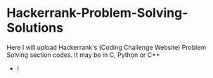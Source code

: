 # Hackerrank-Problem-Solving-Solutions
Here I will upload Hackerrank's (Coding Challenge Website) Problem Solving section codes. It may be in C, Python or C++
- I

